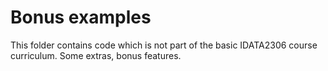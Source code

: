 # Bonus examples
This folder contains code which is not part of the basic IDATA2306 course curriculum. Some extras, bonus features.
